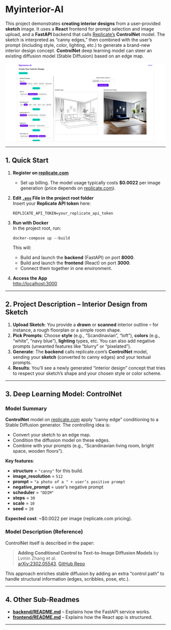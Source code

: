# Myinterior-AI

This project demonstrates **creating interior designs** from a user-provided **sketch** image. It uses a **React** frontend for prompt selection and image upload, and a **FastAPI** backend that calls [Replicate’s](https://replicate.com/) **ControlNet** model. The sketch is interpreted as “canny edges,” then combined with the user’s prompt (including style, color, lighting, etc.) to generate a brand-new interior design concept. **ControlNet** deep learning model can steer an existing diffusion model (Stable Diffusion) based on an edge map.

![MainScreen](assets/MainScreen.png)

---

## 1. Quick Start

1. **Register on [replicate.com](https://replicate.com/)**  
   - Set up billing. The model usage typically costs **\$0.0022** per image generation (price depends on [replicate.com](https://replicate.com/)).

2. **Edit [`.env`](.env) File in the project root folder**  
   Insert your **Replicate API token** here:
   ```
   REPLICATE_API_TOKEN=your_replicate_api_token
   ```
3. **Run with Docker**  
   In the project root, run:
   ```
   docker-compose up --build
   ```
   This will:
   - Build and launch the **backend** (FastAPI) on port **8000**.  
   - Build and launch the **frontend** (React) on port **3000**.  
   - Connect them together in one environment.

4. **Access the App**  
   [http://localhost:3000](http://localhost:3000)
---

## 2. Project Description – Interior Design from Sketch

1. **Upload Sketch**: You provide a **drawn** or **scanned** interior outline – for instance, a rough floorplan or a simple room shape.  
2. **Pick Prompts**: Choose **style** (e.g., “Scandinavian”, “loft”), **colors** (e.g., “white”, “navy blue”), **lighting** types, etc. You can also add negative prompts (unwanted features like “blurry” or “pixelated”).  
3. **Generate**: The **backend** calls replicate.com’s **ControlNet** model, sending your **sketch** (converted to canny edges) and your textual prompts.  
4. **Results**: You’ll see a newly generated “interior design” concept that tries to respect your sketch’s shape and your chosen style or color scheme.

---

## 3. Deep Learning Model: ControlNet

### Model Summary

**ControlNet** model on [replicate.com](https://replicate.com/) apply “canny edge” conditioning to a Stable Diffusion generator. The controlling idea is:
- Convert your sketch to an edge map.  
- Condition the diffusion model on these edges.  
- Combine with your prompts (e.g., “Scandinavian living room, bright space, wooden floors”).

**Key features**:
- **structure** = `"canny"` for this build.  
- **image_resolution** = `512`  
- **prompt** = `"a photo of a " + user’s positive prompt`  
- **negative_prompt** = user’s negative prompt  
- **scheduler** = `"DDIM"`  
- **steps** = `30`  
- **scale** = `10`  
- **seed** = `20`  

**Expected cost**: ~\$0.0022 per image (replicate.com pricing).

### Model Description (Reference)
ControlNet itself is described in the paper:

> **Adding Conditional Control to Text-to-Image Diffusion Models** by Lvmin Zhang et al.  
> [arXiv:2302.05543](https://arxiv.org/abs/2302.05543), [GitHub Repo](https://github.com/lllyasviel/ControlNet)

This approach enriches stable diffusion by adding an extra “control path” to handle structural information (edges, scribbles, pose, etc.).

---

## 4. Other Sub-Readmes

- **[backend/README.md](./backend/README.md)** – Explains how the FastAPI service works.  
- **[frontend/README.md](./frontend/README.md)** – Explains how the React app is structured.

---